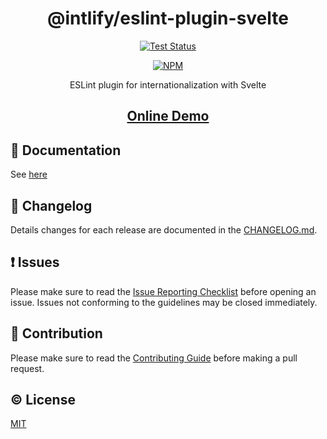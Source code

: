 <h1 align="center">@intlify/eslint-plugin-svelte</h1>
<p align="center">
  <a href="https://github.com/intlify/eslint-plugin-svelte/actions/workflows/test.yml"><img src="https://github.com/intlify/eslint-plugin-svelte/actions/workflows/test.yml/badge.svg?branch=main" alt="Test Status"></a>
</p>
<p align="center">
  <a href="https://www.npmjs.com/package/@intlify/eslint-plugin-svelte"><img src="https://img.shields.io/npm/v/@intlify/eslint-plugin-svelte.svg" alt="NPM"></a>
</p>
<p align="center">ESLint plugin for internationalization with Svelte</p>

<h2 align="center">

[Online Demo](https://eslint-online-playground.netlify.app/#@intlify/eslint-plugin-svelte)

</h2>

## :book: Documentation

See [here](https://github.com/intlify/eslint-plugin-svelte/blob/main/docs/README.md)

## :scroll: Changelog

Details changes for each release are documented in the [CHANGELOG.md](https://github.com/intlify/eslint-plugin-svelte/blob/main/CHANGELOG.md).

## :exclamation: Issues

Please make sure to read the [Issue Reporting Checklist](https://github.com/intlify/eslint-plugin-svelte/blob/main/CONTRIBUTING.md#issue-reporting-guidelines) before opening an issue. Issues not conforming to the guidelines may be closed immediately.

## :muscle: Contribution

Please make sure to read the [Contributing Guide](https://github.com/intlify/eslint-plugin-svelte/blob/main/.github/CONTRIBUTING.md) before making a pull request.

## :copyright: License

[MIT](http://opensource.org/licenses/MIT)
